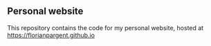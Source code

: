 ## Personal website

This repository contains the code for my personal website, hosted at <https://florianpargent.github.io>
